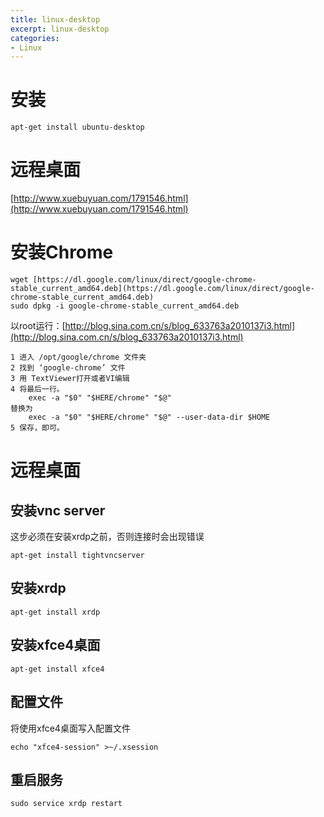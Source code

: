 ```yaml
---
title: linux-desktop
excerpt: linux-desktop
categories: 
- Linux
---
```

# 安装
```
apt-get install ubuntu-desktop
```

# 远程桌面
[http://www.xuebuyuan.com/1791546.html](http://www.xuebuyuan.com/1791546.html)


# 安装Chrome
```
wget [https://dl.google.com/linux/direct/google-chrome-stable_current_amd64.deb](https://dl.google.com/linux/direct/google-chrome-stable_current_amd64.deb)
sudo dpkg -i google-chrome-stable_current_amd64.deb
```
以root运行：[http://blog.sina.com.cn/s/blog_633763a2010137i3.html](http://blog.sina.com.cn/s/blog_633763a2010137i3.html)
```
1 进入 /opt/google/chrome 文件夹
2 找到 ‘google-chrome’ 文件
3 用 TextViewer打开或者VI编辑
4 将最后一行。
	exec -a "$0" "$HERE/chrome" "$@"
替换为
	exec -a "$0" "$HERE/chrome" "$@" --user-data-dir $HOME
5 保存，即可。
```

# 远程桌面
## 安装vnc server
这步必须在安装xrdp之前，否则连接时会出现错误
```
apt-get install tightvncserver
```

## 安装xrdp
```
apt-get install xrdp
```

## 安装xfce4桌面
```
apt-get install xfce4
```

## 配置文件
将使用xfce4桌面写入配置文件
```
echo "xfce4-session" >~/.xsession
```

## 重启服务
```
sudo service xrdp restart
```
